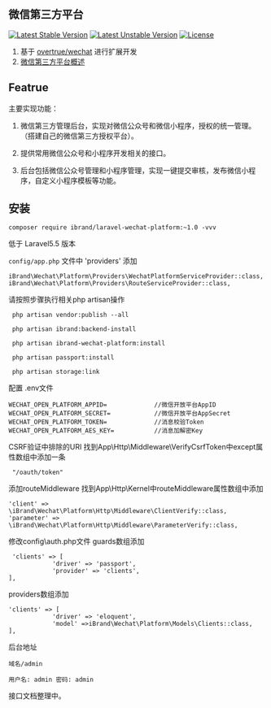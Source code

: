 ## 微信第三方平台

[![Latest Stable Version](https://poser.pugx.org/ibrand/laravel-wechat-platform/v/stable)](https://packagist.org/packages/ibrand/laravel-wechat-platform)
[![Latest Unstable Version](https://poser.pugx.org/ibrand/laravel-wechat-platform/v/unstable)](https://packagist.org/packages/ibrand/laravel-wechat-platform#dev-master)
[![License](https://poser.pugx.org/ibrand/laravel-wechat-platform/license)](https://packagist.org/packages/ibrand/laravel-wechat-platform)

1. 基于 [overtrue/wechat](https://github.com/overtrue/wechat) 进行扩展开发
2. [微信第三方平台概述](https://open.weixin.qq.com/cgi-bin/showdocument?action=dir_list&t=resource/res_list&verify=1&id=open1419318292&token=&lang=zh_CN)

## Featrue


主要实现功能：

1. 微信第三方管理后台，实现对微信公众号和微信小程序，授权的统一管理。（搭建自己的微信第三方授权平台）。

2. 提供常用微信公众号和小程序开发相关的接口。

3. 后台包括微信公众号管理和小程序管理，实现一键提交审核，发布微信小程序，自定义小程序模板等功能。


## 安装

```
composer require ibrand/laravel-wechat-platform:~1.0 -vvv
```

低于 Laravel5.5 版本

`config/app.php` 文件中 'providers' 添加

```
iBrand\Wechat\Platform\Providers\WechatPlatformServiceProvider::class,
iBrand\Wechat\Platform\Providers\RouteServiceProvider::class,
```

请按照步骤执行相关php artisan操作

```
 php artisan vendor:publish --all
```
```
 php artisan ibrand:backend-install
```
```
 php artisan ibrand-wechat-platform:install
```
```
 php artisan passport:install 
```
```
 php artisan storage:link

```

配置 .env文件

```
WECHAT_OPEN_PLATFORM_APPID=             //微信开放平台AppID
WECHAT_OPEN_PLATFORM_SECRET=	        //微信开放平台AppSecret
WECHAT_OPEN_PLATFORM_TOKEN=             //消息校验Token
WECHAT_OPEN_PLATFORM_AES_KEY=           //消息加解密Key
```
CSRF验证中排除的URI
找到App\Http\Middleware\VerifyCsrfToken中except属性数组中添加一条

```
 "/oauth/token"
```

添加routeMiddleware
找到App\Http\Kernel中routeMiddleware属性数组中添加

```
'client' => \iBrand\Wechat\Platform\Http\Middleware\ClientVerify::class,
'parameter' => \iBrand\Wechat\Platform\Http\Middleware\ParameterVerify::class,
```

修改config\auth.php文件
guards数组添加
```
 'clients' => [
            'driver' => 'passport',
            'provider' => 'clients',
],
```
providers数组添加
```
'clients' => [
            'driver' => 'eloquent',
            'model' =>iBrand\Wechat\Platform\Models\Clients::class,
],
```

后台地址

```
域名/admin 

用户名: admin 密码: admin
```

接口文档整理中。




